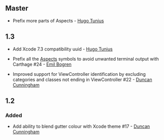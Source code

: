 ## Master

- Prefix more parts of Aspects - [Hugo Tunius](https://github.com/k0nserv)

## 1.3
- Add Xcode 7.3 compatibility uuid - [Hugo Tunius](https://github.com/k0nserv)

- Prefix all the [Aspects](https://github.com/steipete/Aspects) symbols to avoid unwanted terminal output with Carthage #24 - [Emil Bogren](https://twitter.com/bogrenemil)

- Improved support for ViewController identification by excluding categories and classes not ending in ViewController #22 - [Duncan Cunningham](https://github.com/sirnacnud)

## 1.2
### Added
- Add ability to blend gutter colour with Xcode theme #17 - [Duncan Cunningham](https://github.com/sirnacnud)
